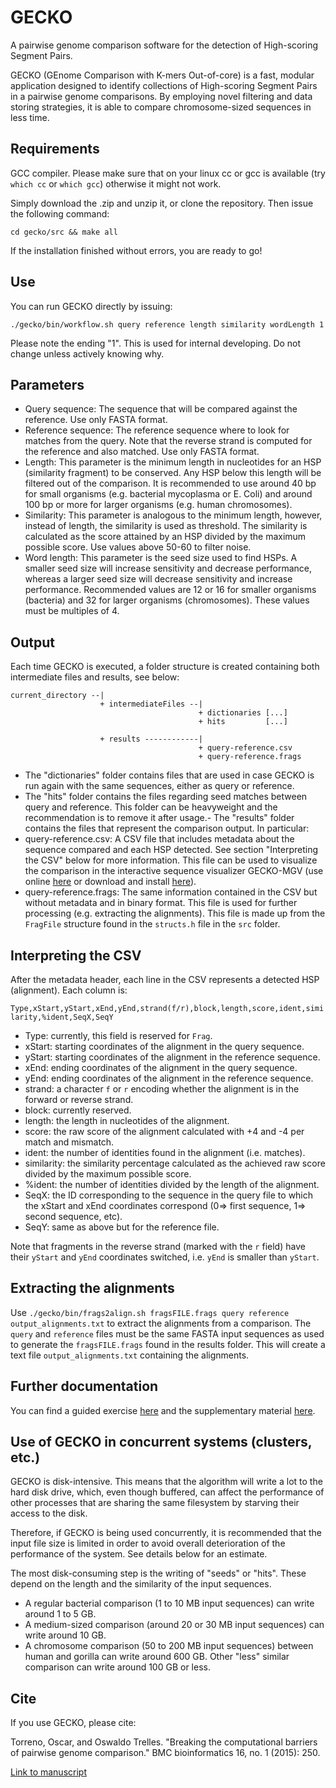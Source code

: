# GECKO

A pairwise genome comparison software for the detection of High-scoring Segment Pairs.

GECKO (GEnome Comparison with K-mers Out-of-core) is a fast, modular application designed to identify collections of High-scoring Segment Pairs in a pairwise genome comparisons. By employing novel filtering and data storing strategies, it is able to compare chromosome-sized sequences in less time.

## Requirements

GCC compiler. Please make sure that on your linux cc or gcc is available (try `which cc` or `which gcc`) otherwise it might not work.

Simply download the .zip and unzip it, or clone the repository.
Then issue the following command:

```cd gecko/src && make all```

If the installation finished without errors, you are ready to go!

## Use

You can run GECKO directly by issuing:

```./gecko/bin/workflow.sh query reference length similarity wordLength 1```

Please note the ending "1". This is used for internal developing. Do not change unless actively knowing why.

## Parameters

- Query sequence: The sequence that will be compared against the reference. Use only FASTA format.
- Reference sequence: The reference sequence where to look for matches from the query. Note that the reverse strand is computed for the reference and also matched. Use only FASTA format.
- Length: This parameter is the minimum length in nucleotides for an HSP (similarity fragment) to be conserved. Any HSP below this length will be filtered out of the comparison. It is recommended to use around 40 bp for small organisms (e.g. bacterial mycoplasma or E. Coli) and around 100 bp or more for larger organisms (e.g. human chromosomes).
- Similarity: This parameter is analogous to the minimum length, however, instead of length, the similarity is used as threshold. The similarity is calculated as the score attained by an HSP divided by the maximum possible score. Use values above 50-60 to filter noise.
- Word length: This parameter is the seed size used to find HSPs. A smaller seed size will increase sensitivity and decrease performance, whereas a larger seed size will decrease sensitivity and increase performance. Recommended values are 12 or 16 for smaller organisms (bacteria) and 32 for larger organisms (chromosomes). These values must be multiples of 4.

## Output

Each time GECKO is executed, a folder structure is created containing both intermediate files and results, see below:

```
current_directory --|
                    + intermediateFiles --|
                                          + dictionaries [...]
                                          + hits         [...]

                    + results ------------|
                                          + query-reference.csv
                                          + query-reference.frags

```

- The "dictionaries" folder contains files that are used in case GECKO is run again with the same sequences, either as query or reference. 
- The "hits" folder contains the files regarding seed matches between query and reference. This folder can be heavyweight and the recommendation is to remove it after usage.- The "results" folder contains the files that represent the comparison output. In particular:
 - query-reference.csv: A CSV file that includes metadata about the sequence compared and each HSP detected. See section "Interpreting the CSV" below for more information. This file can be used to visualize the comparison in the interactive sequence visualizer GECKO-MGV (use online [here](https://pistacho.ac.uma.es/) or download and install [here](https://github.com/estebanpw/docker-geckomgv)). 
 - query-reference.frags: The same information contained in the CSV but without metadata and in binary format. This file is used for further processing (e.g. extracting the alignments). This file is made up from the `FragFile` structure found in the `structs.h` file in the `src` folder.

## Interpreting the CSV

After the metadata header, each line in the CSV represents a detected HSP (alignment). Each column is:

``` Type,xStart,yStart,xEnd,yEnd,strand(f/r),block,length,score,ident,similarity,%ident,SeqX,SeqY ```

- Type:   currently, this field is reserved for `Frag`.
- xStart: starting coordinates of the alignment in the query sequence.
- yStart: starting coordinates of the alignment in the reference sequence.
- xEnd:   ending coordinates of the alignment in the query sequence.
- yEnd:   ending coordinates of the alignment in the reference sequence.
- strand: a character `f` or `r` encoding whether the alignment is in the forward or reverse strand.
- block:  currently reserved.
- length: the length in nucleotides of the alignment.
- score:  the raw score of the alignment calculated with +4 and -4 per match and mismatch.
- ident:  the number of identities found in the alignment (i.e. matches).
- similarity: the similarity percentage calculated as the achieved raw score divided by the maximum possible score.
- %ident:     the number of identities divided by the length of the alignment.
- SeqX:       the ID corresponding to the sequence in the query file to which the xStart and xEnd coordinates correspond (0=> first sequence, 1=> second sequence, etc).
- SeqY:       same as above but for the reference file.

Note that fragments in the reverse strand (marked with the `r` field) have their `yStart` and `yEnd` coordinates switched, i.e. `yEnd` is smaller than `yStart`.

## Extracting the alignments

Use `./gecko/bin/frags2align.sh fragsFILE.frags query reference output_alignments.txt` to extract the alignments from a comparison. The `query` and `reference` files must be the same FASTA input sequences as used to generate the `fragsFILE.frags` found in the results folder. This will create a text file `output_alignments.txt` containing the alignments.

## Further documentation

You can find a guided exercise [here](http://chirimoyo.ac.uma.es/gecko/documents/GuidedExercise-fromGENOMES2Visualization-reduced-v0.2.pdf) and the supplementary material [here](http://chirimoyo.ac.uma.es/gecko/documents/HSPWorkflow-SuppMat-submittedv2.pdf).

## Use of GECKO in concurrent systems (clusters, etc.)

GECKO is disk-intensive. This means that the algorithm will write a lot to the hard disk drive, which, even though buffered, can affect the performance of other processes that are sharing the same filesystem by starving their access to the disk. 

Therefore, if GECKO is being used concurrently, it is recommended that the input file size is limited in order to avoid overall deterioration of the performance of the system. See details below for an estimate.

The most disk-consuming step is the writing of "seeds" or "hits". These depend on the length and the similarity of the input sequences.

- A regular bacterial comparison (1 to 10 MB input sequences) can write around 1 to 5 GB.
- A medium-sized comparison (around 20 or 30 MB input sequences) can write around 10 GB.
- A chromosome comparison (50 to 200 MB input sequences) between human and gorilla can write around 600 GB. Other "less" similar comparison can write around 100 GB or less.

## Cite

If you use GECKO, please cite:

Torreno, Oscar, and Oswaldo Trelles. "Breaking the computational barriers of pairwise genome comparison." BMC bioinformatics 16, no. 1 (2015): 250.

[Link to manuscript](https://bmcbioinformatics.biomedcentral.com/articles/10.1186/s12859-015-0679-9)
